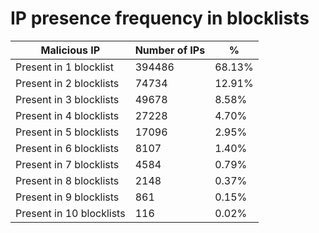 # IP presence frequency in blocklists
| Malicious IP | Number of IPs | % |
|----|----|----|
| Present in 1 blocklist | 394486 | 68.13% |
| Present in 2 blocklists | 74734 | 12.91% |
| Present in 3 blocklists | 49678 | 8.58% |
| Present in 4 blocklists | 27228 | 4.70% |
| Present in 5 blocklists | 17096 | 2.95% |
| Present in 6 blocklists | 8107 | 1.40% |
| Present in 7 blocklists | 4584 | 0.79% |
| Present in 8 blocklists | 2148 | 0.37% |
| Present in 9 blocklists | 861 | 0.15% |
| Present in 10 blocklists | 116 | 0.02% |

